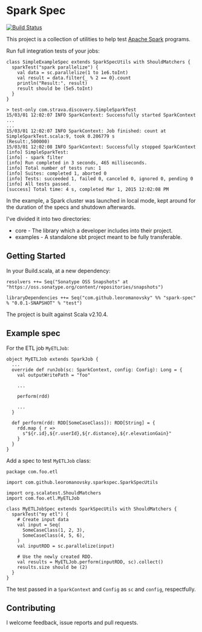 # Spark Spec

[![Build Status](https://travis-ci.org/leoromanovsky/spark-spec.svg?branch=master)](https://travis-ci.org/leoromanovsky/spark-spec)

This project is a collection of utilities to help test [Apache Spark](https://spark.apache.org) programs.

Run full integration tests of your jobs:

```
class SimpleExampleSpec extends SparkSpecUtils with ShouldMatchers {
  sparkTest("spark parallelize") {
    val data = sc.parallelize(1 to 1e6.toInt)
    val result = data.filter{_ % 2 == 0}.count
    println("Result:", result)
    result should be (5e5.toInt)
  }
}

> test-only com.strava.discovery.SimpleSparkTest
15/03/01 12:02:07 INFO SparkContext: Successfully started SparkContext
...
...
15/03/01 12:02:07 INFO SparkContext: Job finished: count at SimpleSparkTest.scala:9, took 0.206779 s
(Result:,500000)
15/03/01 12:02:08 INFO SparkContext: Successfully stopped SparkContext
[info] SimpleSparkTest:
[info] - spark filter
[info] Run completed in 3 seconds, 465 milliseconds.
[info] Total number of tests run: 1
[info] Suites: completed 1, aborted 0
[info] Tests: succeeded 1, failed 0, canceled 0, ignored 0, pending 0
[info] All tests passed.
[success] Total time: 4 s, completed Mar 1, 2015 12:02:08 PM
```

In the example, a Spark cluster was launched in local mode, kept around for the duration of the specs and shutdown afterwards.

I've divided it into two directories:

* core - The library which a developer includes into their project.
* examples - A standalone sbt project meant to be fully transferable.

## Getting Started

In your Build.scala, at a new dependency: 

```
resolvers ++= Seq("Sonatype OSS Snapshots" at "https://oss.sonatype.org/content/repositories/snapshots")

libraryDependencies ++= Seq("com.github.leoromanovsky" %% "spark-spec" % "0.0.1-SNAPSHOT" % "test")
```

The project is built against Scala v2.10.4.

## Example spec

For the ETL job `MyETLJob`:

```
object MyETLJob extends SparkJob {
  ...
  override def runJob(sc: SparkContext, config: Config): Long = {
    val outputWritePath = "foo"
  
    ...

    perform(rdd)
    
    ...
  }
  
  def perform(rdd: RDD[SomeCaseClass]): RDD[String] = {
    rdd.map { r => 
      s"${r.id},${r.userId},${r.distance},${r.elevationGain}"
    }
  }
}
```

Add a spec to test `MyETLJob` class:

```
package com.foo.etl

import com.github.leoromanovsky.sparkspec.SparkSpecUtils

import org.scalatest.ShouldMatchers
import com.foo.etl.MyETLJob

class MyETLJobSpec extends SparkSpecUtils with ShouldMatchers {
  sparkTest("my etl") {
    # Create input data
    val input = Seq(
      SomeCaseClass(1, 2, 3),
      SomeCaseClass(4, 5, 6),
    )
    val inputRDD = sc.parallelize(input)
    
    # Use the newly created RDD.
    val results = MyETLJob.perform(inputRDD, sc).collect()
    results.size should be (2)
  }
}
```

The test passed in a `SparkContext` and `Config` as `sc` and `config`, respectfully.

## Contributing

I welcome feedback, issue reports and pull requests.
